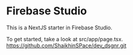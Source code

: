# Firebase Studio

This is a NextJS starter in Firebase Studio.

To get started, take a look at src/app/page.tsx.
https://github.com/ShaikhinSPace/dev_dsgnr.git